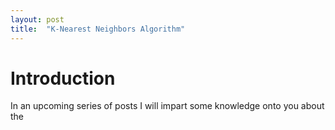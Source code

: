 ```yaml
---
layout: post
title:  "K-Nearest Neighbors Algorithm"
---
```


# Introduction
In an upcoming series of posts I will impart some knowledge onto you about the 
